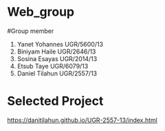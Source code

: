 # Web_group
#Group member 
1. Yanet Yohannes       UGR/5600/13
2. Biniyam Haile        UGR/2646/13
3. Sosina Esayas        UGR/2014/13
4. Etsub Taye           UGR/6079/13
5. Daniel Tilahun       UGR/2557/13

# Selected Project 
https://danitilahun.github.io/UGR-2557-13/index.html
